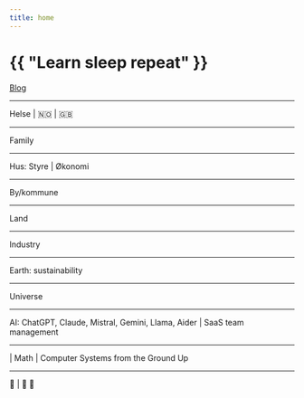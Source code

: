 ```yaml
---
title: home
---
```

# {{ "Learn sleep repeat" }}

[Blog](/pages/blog.html)

---

Helse
 | 
🇳🇴
 | 
🇬🇧

---

Family

---

Hus: Styre
 | 
Økonomi

---

By/kommune

---

Land

---

Industry

---

Earth: sustainability

---

Universe

---

AI: ChatGPT, Claude, Mistral, Gemini, Llama, Aider
 | 
SaaS team management

---

 | 
Math
 | 
Computer Systems from the Ground Up

---

🎸
 | 
🎵 🎹
